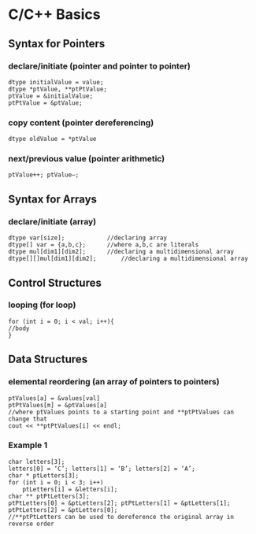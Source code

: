 # C/C++ Basics


## Syntax for Pointers
### declare/initiate (pointer and pointer to pointer)
```
dtype initialValue = value;
dtype *ptValue, **ptPtValue;
ptValue = &initialValue;
ptPtValue = &ptValue;
```
### copy content (pointer dereferencing)
```
dtype oldValue = *ptValue
```
### next/previous value (pointer arithmetic)
```
ptValue++; ptValue–;
```

## Syntax for Arrays
### declare/initiate (array)
```
dtype var[size];			//declaring array
dtype[] var = {a,b,c};		//where a,b,c are literals
dtype mul[dim1][dim2];		//declaring a multidimensional array
dtype[][]mul[dim1][dim2];		//declaring a multidimensional array
```
## Control Structures
### looping (for loop)
```
for (int i = 0; i < val; i++){
//body
}
```

## Data Structures
### elemental reordering (an array of pointers to pointers)
```
ptValues[a] = &values[val]
ptPtValues[m] = &ptValues[a]
//where ptValues points to a starting point and **ptPtValues can change that
cout << **ptPtValues[i] << endl;
```

### Example 1
```
char letters[3];
letters[0] = ‘C’; letters[1] = ‘B’; letters[2] = ‘A’;
char * ptLetters[3];
for (int i = 0; i < 3; i++)
    ptLetters[i] = &letters[i];
char ** ptPtLetters[3];
ptPtLetters[0] = &ptLetters[2]; ptPtLetters[1] = &ptLetters[1]; ptPtLetters[2] = &ptLetters[0];
//**ptPtLetters can be used to dereference the original array in reverse order
```


